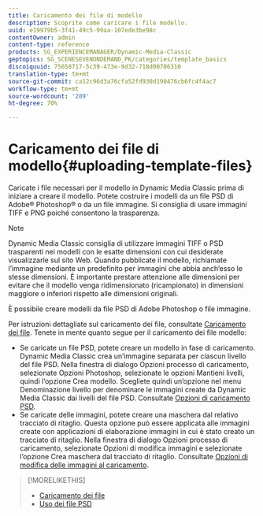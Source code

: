 ```yaml
---
title: Caricamento dei file di modello
description: Scoprite come caricare i file modello.
uuid: e19979b5-3f41-49c5-99aa-107ede3be98c
contentOwner: admin
content-type: reference
products: SG_EXPERIENCEMANAGER/Dynamic-Media-Classic
geptopics: SG_SCENESEVENONDEMAND_PK/categories/template_basics
discoiquuid: 75658717-5c39-473e-9d32-718d00706310
translation-type: tm+mt
source-git-commit: ca12c96d3a76cfa52fd930d190476cb6fc4f4ac7
workflow-type: tm+mt
source-wordcount: '289'
ht-degree: 70%

---
```



# Caricamento dei file di modello{#uploading-template-files}

Caricate i file necessari per il modello in Dynamic Media Classic prima di iniziare a creare il modello. Potete costruire i modelli da un file PSD di Adobe® Photoshop® o da un file immagine. Si consiglia di usare immagini TIFF e PNG poiché consentono la trasparenza.

>[!NOTE]
>
>Dynamic Media Classic consiglia di utilizzare immagini TIFF o PSD trasparenti nei modelli con le esatte dimensioni con cui desiderate visualizzarle sul sito Web. Quando pubblicate il modello, richiamate l’immagine mediante un predefinito per immagini che abbia anch’esso le stesse dimensioni. È importante prestare attenzione alle dimensioni per evitare che il modello venga ridimensionato (ricampionato) in dimensioni maggiore o inferiori rispetto alle dimensioni originali.

È possibile creare modelli da file PSD di Adobe Photoshop o file immagine.

Per istruzioni dettagliate sul caricamento dei file, consultate [Caricamento dei file](uploading-files.md#uploading_files). Tenete in mente quanto segue per il caricamento dei file modello:

* Se caricate un file PSD, potete creare un modello in fase di caricamento. Dynamic Media Classic crea un’immagine separata per ciascun livello del file PSD. Nella finestra di dialogo Opzioni processo di caricamento, selezionate Opzioni Photoshop, selezionate le opzioni Mantieni livelli, quindi l’opzione Crea modello. Scegliete quindi un’opzione nel menu Denominazione livello per denominare le immagini create da Dynamic Media Classic dai livelli del file PSD. Consultate [Opzioni di caricamento PSD](psd-files.md#psd_upload_options).
* Se caricate delle immagini, potete creare una maschera dal relativo tracciato di ritaglio. Questa opzione può essere applicata alle immagini create con applicazioni di elaborazione immagini in cui è stato creato un tracciato di ritaglio. Nella finestra di dialogo Opzioni processo di caricamento, selezionate Opzioni di modifica immagini e selezionate l’opzione Crea maschera dal tracciato di ritaglio. Consultate [Opzioni di modifica delle immagini al caricamento](image-editing-options-upload.md#image-editing-options-at-upload).

>[!MORELIKETHIS]
>
>* [Caricamento dei file](uploading-files.md#uploading_your_files)
>* [Uso dei file PSD ](psd-files.md#working_with_psd_files)


